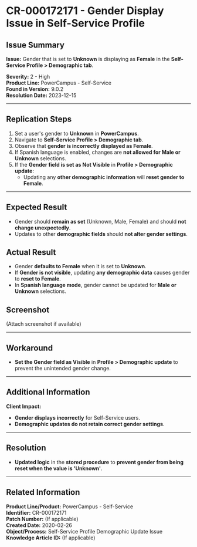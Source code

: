 # CR-000172171 - Gender Display Issue in Self-Service Profile

## Issue Summary
**Issue:** Gender that is set to **Unknown** is displaying as **Female** in the **Self-Service Profile > Demographic tab**.

**Severity:** 2 - High  
**Product Line:** PowerCampus - Self-Service  
**Found in Version:** 9.0.2  
**Resolution Date:** 2023-12-15  

---

## Replication Steps
1. Set a user's gender to **Unknown** in **PowerCampus**.
2. Navigate to **Self-Service Profile > Demographic tab**.
3. Observe that **gender is incorrectly displayed as Female**.
4. If Spanish language is enabled, changes are **not allowed for Male or Unknown** selections.
5. If the **Gender field is set as Not Visible** in **Profile > Demographic update**:
   - Updating any **other demographic information** will **reset gender to Female**.

---

## Expected Result
- Gender should **remain as set** (Unknown, Male, Female) and should **not change unexpectedly**.
- Updates to other **demographic fields** should **not alter gender settings**.

## Actual Result
- Gender **defaults to Female** when it is set to **Unknown**.
- If **Gender is not visible**, updating **any demographic data** causes gender to **reset to Female**.
- In **Spanish language mode**, gender cannot be updated for **Male or Unknown** selections.

## Screenshot
(Attach screenshot if available)

---

## Workaround
- **Set the Gender field as Visible** in **Profile > Demographic update** to prevent the unintended gender change.

---

## Additional Information
**Client Impact:**
- **Gender displays incorrectly** for Self-Service users.
- **Demographic updates do not retain correct gender settings**.

---

## Resolution
- **Updated logic** in the **stored procedure** to **prevent gender from being reset when the value is 'Unknown'**.

---

## Related Information
**Product Line/Product:** PowerCampus - Self-Service  
**Identifier:** CR-000172171  
**Patch Number:** (If applicable)  
**Created Date:** 2020-02-26  
**Object/Process:** Self-Service Profile Demographic Update Issue  
**Knowledge Article ID:** (If applicable)

